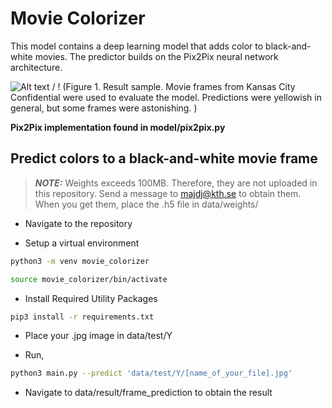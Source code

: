 # Movie Colorizer

This model contains a deep learning model that adds color to black-and-white movies. The predictor builds on the Pix2Pix neural network architecture.

![ Alt text](data/result_sample.gif) / ! [](data/result_sample.gif)
(Figure 1. Result sample. Movie frames from Kansas City Confidential were used to evaluate the model. Predictions were yellowish in general, but some frames were astonishing. )

**Pix2Pix implementation found in model/pix2pix.py**


## Predict colors to a black-and-white movie frame

> **_NOTE:_**  Weights exceeds 100MB. Therefore, they are not uploaded in this repository. Send a message to majdj@kth.se to obtain them. When you get them, place the .h5 file in data/weights/

* Navigate to the repository

* Setup a virtual environment

```bash
python3 -m venv movie_colorizer
```

```bash
source movie_colorizer/bin/activate
```

* Install Required Utility Packages

```bash
pip3 install -r requirements.txt
```
* Place your .jpg image in data/test/Y

* Run,

```bash
python3 main.py --predict 'data/test/Y/[name_of_your_file].jpg'
```

* Navigate to data/result/frame_prediction to obtain the result
